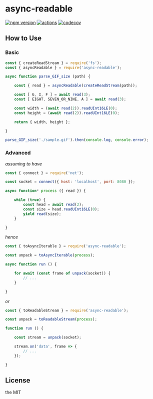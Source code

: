 async-readable
==============

[![npm version](https://badgen.net/npm/v/async-readable)](https://www.npmjs.com/package/async-readable)
[![actions](https://github.com/imcotton/async-readable/workflows/Check/badge.svg)](https://github.com/imcotton/async-readable/actions)
[![codecov](https://codecov.io/gh/imcotton/async-readable/branch/master/graph/badge.svg)](https://codecov.io/gh/imcotton/async-readable)





How to Use
----------

### Basic

```javascript
const { createReadStream } = require('fs');
const { asyncReadable } = require('async-readable');

async function parse_GIF_size (path) {

    const { read } = asyncReadable(createReadStream(path));

    const [ G, I, F ] = await read(3);
    const [ EIGHT, SEVEN_OR_NINE, A ] = await read(3);

    const width = (await read(2)).readUInt16LE(0);
    const height = (await read(2)).readUInt16LE(0);

    return { width, height };

}

parse_GIF_size('./sample.gif').then(console.log, console.error);
```





### Advanced

_assuming to have_

```javascript
const { connect } = require('net');

const socket = connect({ host: 'localhost', port: 8080 });

async function* process ({ read }) {

    while (true) {
        const head = await read(2);
        const size = head.readUInt16LE(0);
        yield read(size);
    }

}
```

_hence_

```javascript
const { toAsyncIterable } = require('async-readable');

const unpack = toAsyncIterable(process);

async function run () {

    for await (const frame of unpack(socket)) {
        // ...
    }

}
```

_or_

```javascript
const { toReadableStream } = require('async-readable');

const unpack = toReadableStream(process);

function run () {

    const stream = unpack(socket);

    stream.on('data', frame => {
        // ...
    });

}
```





License
-------

the MIT

